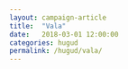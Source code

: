 ```yaml
---
layout: campaign-article
title:  "Vala"
date:   2018-03-01 12:00:00
categories: hugud
permalink: /hugud/vala/
---
```


